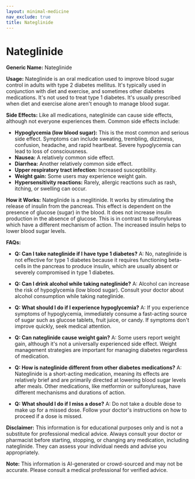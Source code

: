 ```yaml
---
layout: minimal-medicine
nav_exclude: true
title: Nateglinide
---
```


# Nateglinide

**Generic Name:** Nateglinide

**Usage:** Nateglinide is an oral medication used to improve blood sugar control in adults with type 2 diabetes mellitus.  It's typically used in conjunction with diet and exercise, and sometimes other diabetes medications. It's not used to treat type 1 diabetes.  It's usually prescribed when diet and exercise alone aren't enough to manage blood sugar.

**Side Effects:**  Like all medications, nateglinide can cause side effects, although not everyone experiences them. Common side effects include:

* **Hypoglycemia (low blood sugar):** This is the most common and serious side effect. Symptoms can include sweating, trembling, dizziness, confusion, headache, and rapid heartbeat. Severe hypoglycemia can lead to loss of consciousness.
* **Nausea:**  A relatively common side effect.
* **Diarrhea:**  Another relatively common side effect.
* **Upper respiratory tract infection:** Increased susceptibility.
* **Weight gain:** Some users may experience weight gain.
* **Hypersensitivity reactions:**  Rarely, allergic reactions such as rash, itching, or swelling can occur.

**How it Works:** Nateglinide is a meglitinide. It works by stimulating the release of insulin from the pancreas. This effect is dependent on the presence of glucose (sugar) in the blood.  It does not increase insulin production in the absence of glucose.  This is in contrast to sulfonylureas which have a different mechanism of action.  The increased insulin helps to lower blood sugar levels.

**FAQs:**

* **Q: Can I take nateglinide if I have type 1 diabetes?** A: No, nateglinide is not effective for type 1 diabetes because it requires functioning beta-cells in the pancreas to produce insulin, which are usually absent or severely compromised in type 1 diabetes.

* **Q: Can I drink alcohol while taking nateglinide?** A: Alcohol can increase the risk of hypoglycemia (low blood sugar).  Consult your doctor about alcohol consumption while taking nateglinide.

* **Q: What should I do if I experience hypoglycemia?** A: If you experience symptoms of hypoglycemia, immediately consume a fast-acting source of sugar such as glucose tablets, fruit juice, or candy.  If symptoms don't improve quickly, seek medical attention.

* **Q: Can nateglinide cause weight gain?** A: Some users report weight gain, although it's not a universally experienced side effect. Weight management strategies are important for managing diabetes regardless of medication.

* **Q:  How is nateglinide different from other diabetes medications?** A: Nateglinide is a short-acting medication, meaning its effects are relatively brief and are primarily directed at lowering blood sugar levels after meals.  Other medications, like metformin or sulfonylureas, have different mechanisms and durations of action.

* **Q:  What should I do if I miss a dose?** A:  Do not take a double dose to make up for a missed dose.  Follow your doctor's instructions on how to proceed if a dose is missed.

**Disclaimer:** This information is for educational purposes only and is not a substitute for professional medical advice. Always consult your doctor or pharmacist before starting, stopping, or changing any medication, including nateglinide.  They can assess your individual needs and advise you appropriately.


**Note:** This information is AI-generated or crowd-sourced and may not be accurate. Please consult a medical professional for verified advice.